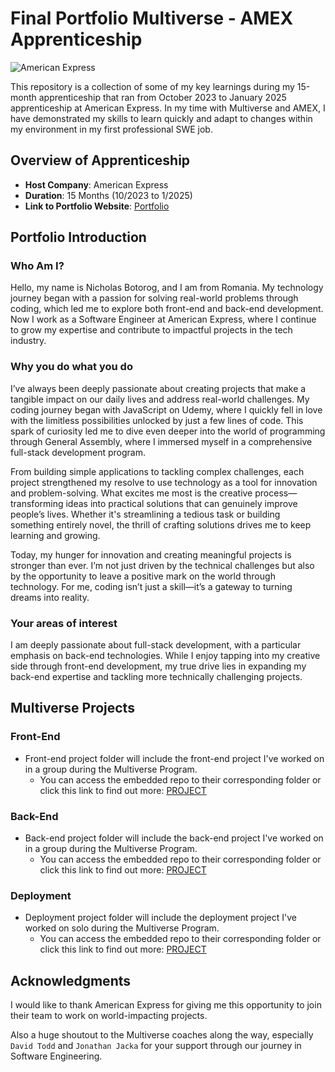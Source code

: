# Final Portfolio Multiverse - AMEX Apprenticeship

![American Express](https://upload.wikimedia.org/wikipedia/commons/thumb/f/fa/American_Express_logo_%282018%29.svg/1200px-American_Express_logo_%282018%29.svg.png)

This repository is a collection of some of my key learnings during my 15-month apprenticeship that ran from October 2023 to January 2025 apprenticeship at American Express. In my time with Multiverse and AMEX, I have demonstrated my skills to learn quickly and adapt to changes within my environment in my first professional SWE job.

## Overview of Apprenticeship

- **Host Company**: American Express
- **Duration**: 15 Months (10/2023 to 1/2025)
- **Link to Portfolio Website**: [Portfolio](https://github.com/NicholasBotorog/final-portfolio-template)

## Portfolio Introduction

### Who Am I?

Hello, my name is Nicholas Botorog, and I am from Romania.
My technology journey began with a passion for solving real-world problems through coding, which led me to explore both front-end and back-end development. Now I work as a Software Engineer at American Express, where I continue to grow my expertise and contribute to impactful projects in the tech industry.

### Why you do what you do

I’ve always been deeply passionate about creating projects that make a tangible impact on our daily lives and address real-world challenges. My coding journey began with JavaScript on Udemy, where I quickly fell in love with the limitless possibilities unlocked by just a few lines of code. This spark of curiosity led me to dive even deeper into the world of programming through General Assembly, where I immersed myself in a comprehensive full-stack development program.

From building simple applications to tackling complex challenges, each project strengthened my resolve to use technology as a tool for innovation and problem-solving. What excites me most is the creative process—transforming ideas into practical solutions that can genuinely improve people’s lives. Whether it's streamlining a tedious task or building something entirely novel, the thrill of crafting solutions drives me to keep learning and growing.

Today, my hunger for innovation and creating meaningful projects is stronger than ever. I’m not just driven by the technical challenges but also by the opportunity to leave a positive mark on the world through technology. For me, coding isn’t just a skill—it’s a gateway to turning dreams into reality.


### Your areas of interest
I am deeply passionate about full-stack development, with a particular emphasis on back-end technologies. While I enjoy tapping into my creative side through front-end development, my true drive lies in expanding my back-end expertise and tackling more technically challenging projects.

## Multiverse Projects

### Front-End

* Front-end project folder will include the front-end project I've worked on in a group during the Multiverse Program.
  * You can access the embedded repo to their corresponding folder or click this link to find out more: [PROJECT](LINK)

### Back-End

* Back-end project folder will include the back-end project I've worked on in a group during the Multiverse Program.
  * You can access the embedded repo to their corresponding folder or click this link to find out more: [PROJECT](LINK)

### Deployment

* Deployment project folder will include the deployment project I've worked on solo during the Multiverse Program.
  * You can access the embedded repo to their corresponding folder or click this link to find out more: [PROJECT](LINK)


## Acknowledgments

I would like to thank American Express for giving me this opportunity to join their team to work on world-impacting projects.

Also a huge shoutout to the Multiverse coaches along the way, especially `David Todd` and `Jonathan Jacka` for your support through our journey in Software Engineering.
